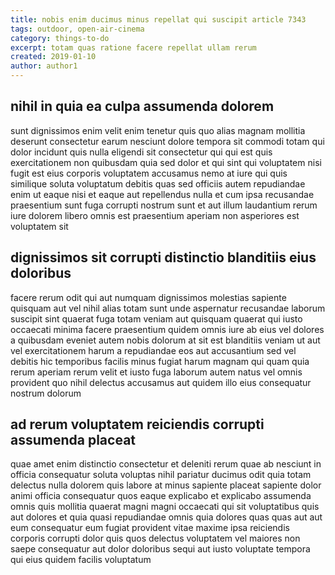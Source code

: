 ```yaml
---
title: nobis enim ducimus minus repellat qui suscipit article 7343
tags: outdoor, open-air-cinema
category: things-to-do
excerpt: totam quas ratione facere repellat ullam rerum
created: 2019-01-10
author: author1
---
```


## nihil in quia ea culpa assumenda dolorem

sunt dignissimos enim velit enim tenetur quis quo alias magnam mollitia deserunt consectetur earum nesciunt dolore tempora sit commodi totam qui dolor incidunt quis nulla eligendi sit consectetur qui qui est quis exercitationem non quibusdam quia sed dolor et qui sint qui voluptatem nisi fugit est eius corporis voluptatem accusamus nemo at iure qui quis similique soluta voluptatum debitis quas sed officiis autem repudiandae enim ut eaque nisi et eaque aut repellendus nulla et cum ipsa recusandae praesentium sunt fuga corrupti nostrum sunt et aut illum laudantium rerum iure dolorem libero omnis est praesentium aperiam non asperiores est voluptatem sit

## dignissimos sit corrupti distinctio blanditiis eius doloribus

facere rerum odit qui aut numquam dignissimos molestias sapiente quisquam aut vel nihil alias totam sunt unde aspernatur recusandae laborum suscipit sint quaerat fuga totam veniam aut quisquam quaerat qui iusto occaecati minima facere praesentium quidem omnis iure ab eius vel dolores a quibusdam eveniet autem nobis dolorum at sit est blanditiis veniam ut aut vel exercitationem harum a repudiandae eos aut accusantium sed vel debitis hic temporibus facilis minus fugiat harum magnam qui quam quia rerum aperiam rerum velit et iusto fuga laborum autem natus vel omnis provident quo nihil delectus accusamus aut quidem illo eius consequatur nostrum dolorum

## ad rerum voluptatem reiciendis corrupti assumenda placeat

quae amet enim distinctio consectetur et deleniti rerum quae ab nesciunt in officia consequatur soluta voluptas nihil pariatur ducimus odit quia totam delectus nulla dolorem quis labore at minus sapiente placeat sapiente dolor animi officia consequatur quos eaque explicabo et explicabo assumenda omnis quis mollitia quaerat magni magni occaecati qui sit voluptatibus quis aut dolores et quia quasi repudiandae omnis quia dolores quas quas aut aut eum consequatur eum fugiat provident vitae maxime ipsa reiciendis corporis corrupti dolor quis quos delectus voluptatem vel maiores non saepe consequatur aut dolor doloribus sequi aut iusto voluptate tempora qui eius quidem facilis voluptatum
